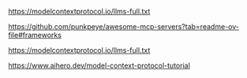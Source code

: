 https://modelcontextprotocol.io/llms-full.txt


https://github.com/punkpeye/awesome-mcp-servers?tab=readme-ov-file#frameworks

https://modelcontextprotocol.io/llms-full.txt

https://www.aihero.dev/model-context-protocol-tutorial
